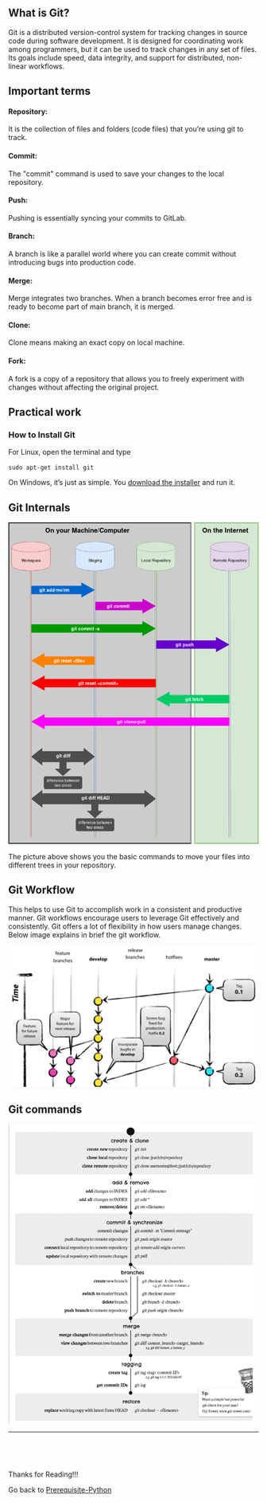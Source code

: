 ## What is Git?
Git is a distributed version-control system for tracking changes in source code during software development. It is designed for coordinating work among programmers, but it can be used to track changes in any set of files. Its goals include speed, data integrity, and support for distributed, non-linear workflows.
## Important terms

#### Repository:

It is the collection of files and folders (code files) that you’re using git to track.

#### Commit:

The "commit" command is used to save your changes to the local repository.

#### Push:

Pushing is essentially syncing your commits to GitLab.

#### Branch:

A branch is like a parallel world where you can create commit without introducing bugs into production code.

#### Merge:

Merge integrates two branches. When a branch becomes error free and is ready to become part of main branch, it is merged.

#### Clone:

Clone means making an exact copy on local machine.

#### Fork:

A fork is a copy of a repository that allows you to freely experiment with changes without affecting the original project.


## Practical work

### How to Install Git

For Linux, open the terminal and type 
```
sudo apt-get install git 
```
On Windows, it’s just as simple. You [download the installer](https://git-scm.com/download/win) and run it.


## Git Internals 


![shortcut](extras/Git.png)

The picture above shows you the basic commands to move your files into different
trees in your repository.

## Git Workflow
This helps to use Git to accomplish work in a consistent and productive manner. Git workflows encourage users to leverage Git effectively and consistently. Git offers a lot of flexibility in how users manage changes.
Below image explains in brief the git workflow.

![shortcut](extras/gitwork.png)

## Git commands 

![shortcut](extras/gitcom.png)

<hr>

&nbsp;

&nbsp;


Thanks for Reading!!!

Go back to [Prerequisite-Python](https://github.com/DevIncept/Prerequisite-Python)
